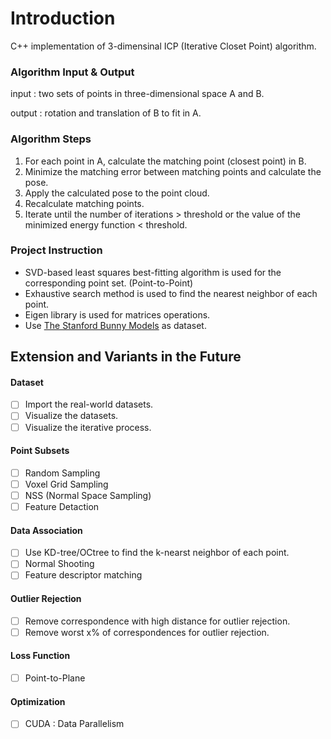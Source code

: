# Introduction 
C++ implementation of 3-dimensinal ICP (Iterative Closet Point) algorithm. 

### Algorithm Input & Output
input : two sets of points in three-dimensional space A and B.

output : rotation and translation of B to fit in A.


### Algorithm Steps
1. For each point in A, calculate the matching point (closest point) in B.
2. Minimize the matching error between matching points and calculate the pose.
3. Apply the calculated pose to the point cloud.
4. Recalculate matching points.
5. Iterate until the number of iterations > threshold or the value of the minimized energy function < threshold.

### Project Instruction
- SVD-based least squares best-fitting algorithm is used for the corresponding point set. (Point-to-Point)
- Exhaustive search method is used to find the nearest neighbor of each point.
- Eigen library is used for matrices operations.
- Use [The Stanford Bunny Models](https://graphics.stanford.edu/data/3Dscanrep/) as dataset. 



## Extension and Variants in the Future

#### Dataset

 - [ ] Import the real-world datasets. 
 - [ ] Visualize the datasets.
 - [ ] Visualize the iterative process.

#### Point Subsets
 - [ ] Random Sampling
 - [ ] Voxel Grid Sampling
 - [ ] NSS (Normal Space Sampling)
 - [ ] Feature Detaction

#### Data Association
 - [ ] Use KD-tree/OCtree to find the k-nearst neighbor of each point. 
 - [ ] Normal Shooting
 - [ ] Feature descriptor matching

#### Outlier Rejection
 - [ ] Remove correspondence with high distance for outlier rejection.
 - [ ] Remove worst x% of correspondences for outlier rejection.

#### Loss Function
 - [ ] Point-to-Plane

#### Optimization
 - [ ] CUDA : Data Parallelism

